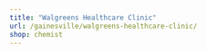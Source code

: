 ```yaml
---
title: "Walgreens Healthcare Clinic"
url: /gainesville/walgreens-healthcare-clinic/
shop: chemist
---
```

